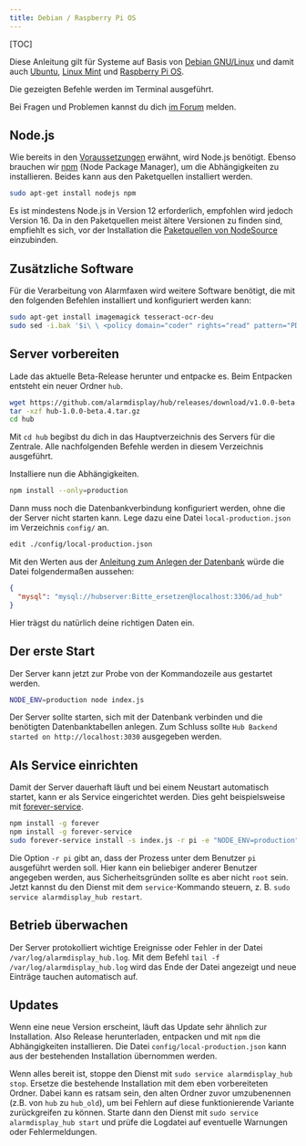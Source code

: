 ```yaml
---
title: Debian / Raspberry Pi OS
---
```

[TOC]

Diese Anleitung gilt für Systeme auf Basis von [Debian GNU/Linux](https://www.debian.org/) und damit auch [Ubuntu](https://ubuntu.com/), [Linux Mint](https://linuxmint.com/) und [Raspberry Pi OS](https://www.raspberrypi.org/downloads/raspberry-pi-os/).

Die gezeigten Befehle werden im Terminal ausgeführt.

Bei Fragen und Problemen kannst du dich [im Forum](https://community.alarmdisplay.org/c/support/5) melden.

## Node.js
Wie bereits in den [Voraussetzungen](../../01_Voraussetzungen#page_Node.js) erwähnt, wird Node.js benötigt.
Ebenso brauchen wir [npm](https://www.npmjs.com/) (Node Package Manager), um die Abhängigkeiten zu installieren.
Beides kann aus den Paketquellen installiert werden.
```bash
sudo apt-get install nodejs npm
```

<p class="notice">
Es ist mindestens Node.js in Version 12 erforderlich, empfohlen wird jedoch Version 16.
Da in den Paketquellen meist ältere Versionen zu finden sind, empfiehlt es sich, vor der Installation die <a href="https://github.com/nodesource/distributions/blob/master/README.md#debinstall" target="_blank">Paketquellen von NodeSource</a> einzubinden. 
</p>

## Zusätzliche Software
Für die Verarbeitung von Alarmfaxen wird weitere Software benötigt, die mit den folgenden Befehlen installiert und konfiguriert werden kann:
```bash
sudo apt-get install imagemagick tesseract-ocr-deu
sudo sed -i.bak '$i\ \ <policy domain="coder" rights="read" pattern="PDF" />' /etc/ImageMagick-6/policy.xml
```

## Server vorbereiten
Lade das aktuelle Beta-Release herunter und entpacke es.
Beim Entpacken entsteht ein neuer Ordner `hub`.

```bash
wget https://github.com/alarmdisplay/hub/releases/download/v1.0.0-beta.4/hub-1.0.0-beta.4.tar.gz
tar -xzf hub-1.0.0-beta.4.tar.gz
cd hub
```

Mit `cd hub` begibst du dich in das Hauptverzeichnis des Servers für die Zentrale.
Alle nachfolgenden Befehle werden in diesem Verzeichnis ausgeführt.

Installiere nun die Abhängigkeiten.
```bash
npm install --only=production
```

Dann muss noch die Datenbankverbindung konfiguriert werden, ohne die der Server nicht starten kann.
Lege dazu eine Datei `local-production.json` im Verzeichnis `config/` an.
```bash
edit ./config/local-production.json
```

Mit den Werten aus der [Anleitung zum Anlegen der Datenbank](01_Allgemein#page_Datenbank) würde die Datei folgendermaßen aussehen:
```json
{
  "mysql": "mysql://hubserver:Bitte_ersetzen@localhost:3306/ad_hub"
}
```

Hier trägst du natürlich deine richtigen Daten ein.

## Der erste Start
Der Server kann jetzt zur Probe von der Kommandozeile aus gestartet werden.
```bash
NODE_ENV=production node index.js
```
Der Server sollte starten, sich mit der Datenbank verbinden und die benötigten Datenbanktabellen anlegen.
Zum Schluss sollte `Hub Backend started on http://localhost:3030` ausgegeben werden.

## Als Service einrichten
Damit der Server dauerhaft läuft und bei einem Neustart automatisch startet, kann er als Service eingerichtet werden.
Dies geht beispielsweise mit [forever-service](https://github.com/zapty/forever-service).
```bash
npm install -g forever
npm install -g forever-service
sudo forever-service install -s index.js -r pi -e "NODE_ENV=production" alarmdisplay_hub
```
Die Option `-r pi` gibt an, dass der Prozess unter dem Benutzer `pi` ausgeführt werden soll.
Hier kann ein beliebiger anderer Benutzer angegeben werden, aus Sicherheitsgründen sollte es aber nicht `root` sein.
Jetzt kannst du den Dienst mit dem `service`-Kommando steuern, z. B. `sudo service alarmdisplay_hub restart`.

## Betrieb überwachen
Der Server protokolliert wichtige Ereignisse oder Fehler in der Datei `/var/log/alarmdisplay_hub.log`.
Mit dem Befehl `tail -f /var/log/alarmdisplay_hub.log` wird das Ende der Datei angezeigt und neue Einträge tauchen automatisch auf.

## Updates
Wenn eine neue Version erscheint, läuft das Update sehr ähnlich zur Installation.
Also Release herunterladen, entpacken und mit `npm` die Abhängigkeiten installieren.
Die Datei `config/local-production.json` kann aus der bestehenden Installation übernommen werden.

Wenn alles bereit ist, stoppe den Dienst mit `sudo service alarmdisplay_hub stop`.
Ersetze die bestehende Installation mit dem eben vorbereiteten Ordner.
Dabei kann es ratsam sein, den alten Ordner zuvor umzubenennen (z.B. von `hub` zu `hub_old`), um bei Fehlern auf diese funktionierende Variante zurückgreifen zu können.
Starte dann den Dienst mit `sudo service alarmdisplay_hub start` und prüfe die Logdatei auf eventuelle Warnungen oder Fehlermeldungen.
